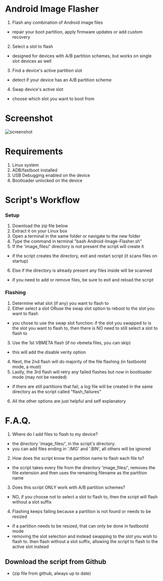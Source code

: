 # Android Image Flasher
1) Flash any combination of Android image files
  - repair your boot partition, apply firmware updates or add custom recovery
2) Select a slot to flash
  - designed for devices with A/B partition schemes, but works on single slot devices as well
3) Find a device's active partition slot
  - detect if your device has an A/B partition scheme
4) Swap device's active slot
  - choose which slot you want to boot from

# Screenshot
![screenshot](https://github.com/user-attachments/assets/8be3ae03-ff28-490b-9bc1-fab0ebf899de)

# Requirements​
1) Linux system
2) ADB/fastboot installed
3) USB Debugging enabled on the device
4) Bootloader unlocked on the device

# Script's Workflow​
### Setup​
1) Download the zip file below
2) Extract it on your Linux box
3) Open a terminal in the same folder or navigate to the new folder
4) Type the command in terminal "bash Android-Image-Flasher.sh"
5) If the 'image_files/' directory is not present the script will create it
  - if the script creates the directory, exit and restart script (it scans files on startup)
6) Else if the directory is already present any files inside will be scanned
  - if you need to add or remove files, be sure to exit and reload the script
### Flashing​
1) Determine what slot (if any) you want to flash to
2) Either select a slot ORuse the swap slot option to reboot to the slot you want to flash
  - you chose to use the swap slot function: if the slot you swapped to is the slot you want to flash to, then there is NO need to still select a slot to flash to
3) Use the 1st VBMETA flash (if no vbmeta files, you can skip)
  - this will add the disable verity option
4) Next, the 2nd flash will do majority of the file flashing (in fastbootd mode, a must)
5) Lastly, the 3rd flash will retry any failed flashes but now in bootloader mode (may not be needed)
  - if there are still partitions that fail, a log file will be created in the same directory as the script called "flash_failures"
6) All the other options are just helpful and self explanatory

# F.A.Q.
1) Where do I add files to flash to my device?
  - the directory 'image_files/', in the script's directory.
  - you can add files ending in '.IMG' and '.BIN', all others will be ignored

2) How does the script know the partition name to flash each file to?
  - the script takes every file from the directory 'image_files/', removes the file extension and then uses the remaining filename as the partition name

3) Does this script ONLY work with A/B partition schemes?
  - NO, if you choose not to select a slot to flash to, then the script will flash without a slot suffix

4) Flashing keeps failing because a partition is not found or needs to be resized
  - if a partition needs to be resized, that can only be done in fastbootd mode
  - removing the slot selection and instead swapping to the slot you wish to flash to. then flash without a slot suffix, allowing the script to flash to the active slot instead


## Download the script from Github​
- (zip file from github, always up to date)​

